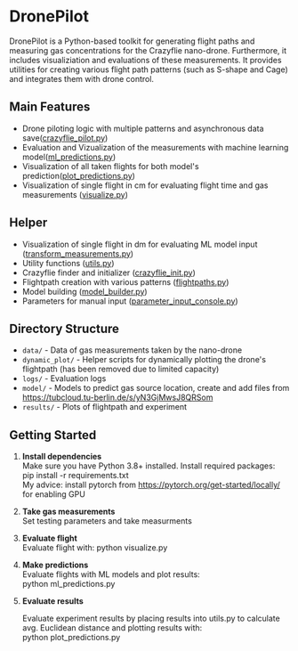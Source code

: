 # DronePilot

DronePilot is a Python-based toolkit for generating flight paths and measuring gas concentrations for the Crazyflie nano-drone. Furthermore, it includes visualiziation and evaluations of these measurements. It provides utilities for creating various flight path patterns (such as S-shape and Cage) and integrates them with drone control.

## Main Features

- Drone piloting logic with multiple patterns and asynchronous data save([crazyflie_pilot.py](crazyflie_pilot.py))
- Evaluation and Vizualization of the measurements with machine learning model([ml_predictions.py](ml_predictions.py))
- Visualization of all taken flights for both model's prediction([plot_predictions.py](plot_predictions.py))
- Visualization of single flight in cm for evaluating flight time and gas measurements ([visualize.py](visualize.py))

## Helper

- Visualization of single flight in dm for evaluating ML model input ([transform_measurements.py](transform_measurements.py))
- Utility functions ([utils.py](utils.py))
- Crazyflie finder and initializer ([crazyflie_init.py](crazyflie_init.py))
- Flightpath creation with various patterns ([flightpaths.py](flightpaths.py))
- Model building ([model_builder.py](model_builder.py))
- Parameters for manual input ([parameter_input_console.py](parameter_input_console.py))

## Directory Structure

- `data/` - Data of gas measurements taken by the nano-drone
- `dynamic_plot/` - Helper scripts for dynamically plotting the drone's flightpath (has been removed due to limited capacity)
- `logs/` - Evaluation logs
- `model/` - Models to predict gas source location, create and add files from https://tubcloud.tu-berlin.de/s/yN3GjMwsJ8QRSom 
- `results/` - Plots of flightpath and experiment

## Getting Started

1. **Install dependencies**  <br/>
   Make sure you have Python 3.8+ installed. Install required packages:<br/>
   pip install -r requirements.txt<br/>
   My advice: install pytorch from https://pytorch.org/get-started/locally/ for enabling GPU

2. **Take gas measurements**<br/>
    Set testing parameters and take measurments

3. **Evaluate flight**<br/>
    Evaluate flight with:
    python visualize.py

4. **Make predictions**<br/>
    Evaluate flights with ML models and plot results:<br/>
    python ml_predictions.py

5. **Evaluate results**<br/>
    
    Evaluate experiment results by placing results into utils.py to calculate avg. Euclidean distance and plotting results with:<br/>
    python plot_predictions.py
